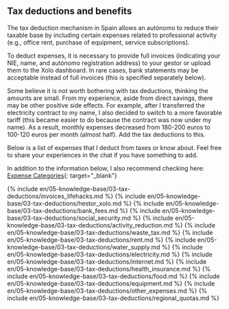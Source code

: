 ## Tax deductions and benefits

The tax deduction mechanism in Spain allows an autónomo to reduce their taxable base by including certain expenses
related to professional activity (e.g., office rent, purchase of equipment, service subscriptions).

To deduct expenses, it is necessary to provide full invoices (indicating your NIE, name, and autónomo
registration address) to your gestor or upload them to the Xolo dashboard. In rare cases, bank statements may be
acceptable instead of full invoices (this is specified separately below).

Some believe it is not worth bothering with tax deductions, thinking the amounts are small. From my experience, aside
from direct savings, there may be other positive side effects. For example, after I transferred the electricity contract
to my name, I also decided to switch to a more favorable tariff (this became easier to do because the contract was now
under my name). As a result, monthly expenses decreased from 180-200 euros to 100-120 euros per month (almost half). Add
the tax deductions to this.

Below is a list of expenses that I deduct from taxes or know about. Feel free to share your experiences in the chat if
you have something to add.

In addition to the information below, I also recommend checking
here: [Expense Categories](https://www.xolo.io/es-en/faq/xolo-spain/category/all-you-can-deduct-as-a-freelancer-in-spain/subcategory/expense-categories){:
target="_blank"}

{% include en/05-knowledge-base/03-tax-deductions/invoices_lifehacks.md %}
{% include en/05-knowledge-base/03-tax-deductions/hestor_xolo.md %}
{% include en/05-knowledge-base/03-tax-deductions/bank_fees.md %}
{% include en/05-knowledge-base/03-tax-deductions/social_security.md %}
{% include en/05-knowledge-base/03-tax-deductions/activity_reduction.md %}
{% include en/05-knowledge-base/03-tax-deductions/waste_tax.md %}
{% include en/05-knowledge-base/03-tax-deductions/rent.md %}
{% include en/05-knowledge-base/03-tax-deductions/water_supply.md %}
{% include en/05-knowledge-base/03-tax-deductions/electricity.md %}
{% include en/05-knowledge-base/03-tax-deductions/internet.md %}
{% include en/05-knowledge-base/03-tax-deductions/health_insurance.md %}
{% include en/05-knowledge-base/03-tax-deductions/food.md %}
{% include en/05-knowledge-base/03-tax-deductions/equipment.md %}
{% include en/05-knowledge-base/03-tax-deductions/other_expenses.md %}
{% include en/05-knowledge-base/03-tax-deductions/regional_quotas.md %}
